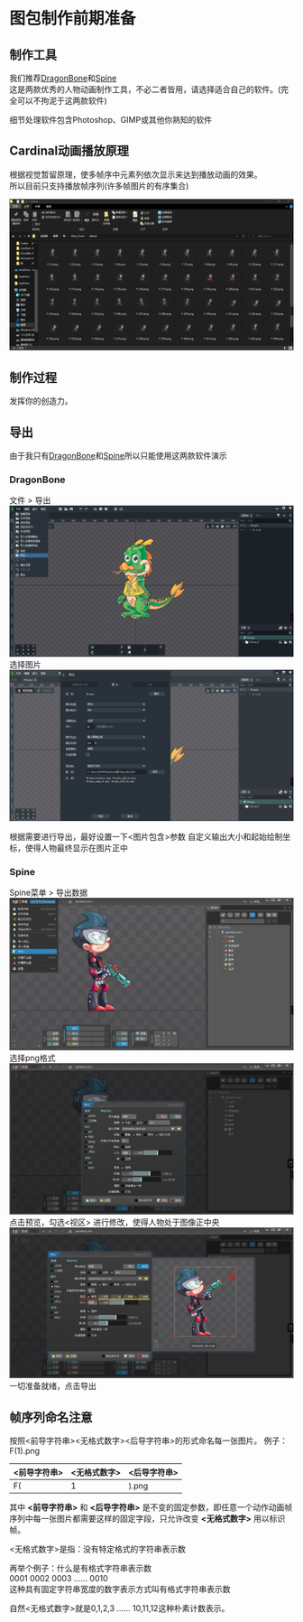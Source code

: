# 图包制作前期准备
## 制作工具
我们推荐[DragonBone](http://www.dragonbones.com)和[Spine](http://zh.esotericsoftware.com/)  
这是两款优秀的人物动画制作工具，不必二者皆用，请选择适合自己的软件。(完全可以不拘泥于这两款软件)

细节处理软件包含Photoshop、GIMP或其他你熟知的软件

## Cardinal动画播放原理
根据视觉暂留原理，使多帧序中元素列依次显示来达到播放动画的效果。  
所以目前只支持播放帧序列(许多帧图片的有序集合)

![img](帧序列形式图.png)

## 制作过程
发挥你的创造力。

## 导出
由于我只有[DragonBone](http://www.dragonbones.com)和[Spine](http://zh.esotericsoftware.com/)所以只能使用这两款软件演示


### DragonBone
文件 > 导出
![img](Dragonbone导出1.png)
选择图片
![img](Dragonbone导出2.png)

根据需要进行导出，最好设置一下<图片包含>参数 自定义输出大小和起始绘制坐标，使得人物最终显示在图片正中


### Spine
Spine菜单 > 导出数据
![img](Spine导出1.png)
选择png格式
![img](Spine导出2.png)
点击预览，勾选<视区> 进行修改，使得人物处于图像正中央
![img](Spine导出3.png)
一切准备就绪，点击导出


## 帧序列命名注意
按照<前导字符串><无格式数字><后导字符串>的形式命名每一张图片。
例子：F(1).png

|<前导字符串>|<无格式数字>|<后导字符串>|
|-|-|-|
|F(|1|).png|

其中 **<前导字符串>** 和 **<后导字符串>** 是不变的固定参数，即任意一个动作动画帧序列中每一张图片都需要这样的固定字段，只允许改变 **<无格式数字>** 用以标识帧。


<无格式数字>是指：没有特定格式的字符串表示数

再举个例子：什么是有格式字符串表示数  
0001 0002 0003 ...... 0010  
这种具有固定字符串宽度的数字表示方式叫有格式字符串表示数

自然<无格式数字>就是0,1,2,3 ...... 10,11,12这种朴素计数表示。
